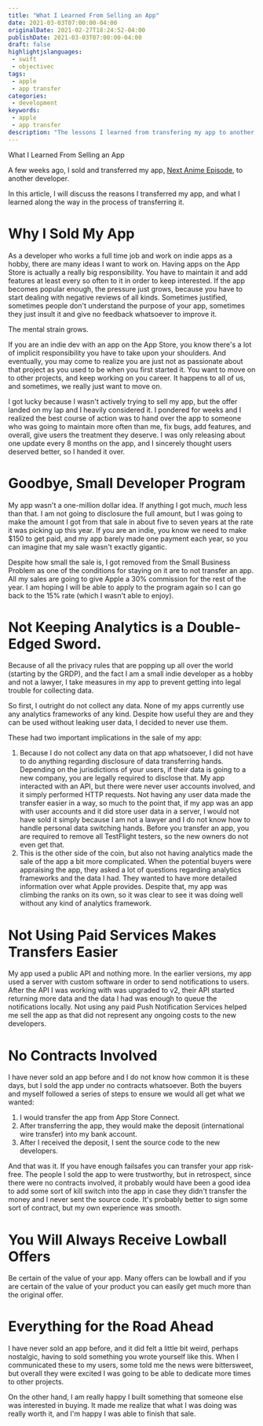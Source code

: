 ```yaml
---
title: "What I Learned From Selling an App"
date: 2021-03-03T07:00:00-04:00
originalDate: 2021-02-27T18:24:52-04:00
publishDate: 2021-03-03T07:00:00-04:00
draft: false
highlightjslanguages:
 - swift
 - objectivec
tags:
 - apple
 - app transfer
categories:
 - development
keywords:
 - apple
 - app transfer
description: "The lessons I learned from transfering my app to another developer."
---
```


What I Learned From Selling an App

A few weeks ago, I sold and transferred my app, [Next Anime Episode](https://www.andyibanez.com/projects/nextanimeepisode1/), to another developer.

In this article, I will discuss the reasons I transferred my app, and what I learned along the way in the process of transferring it.

# Why I Sold My App

As a developer who works a full time job and work on indie apps as a hobby, there are many ideas I want to work on. Having apps on the App Store is actually a really big responsibility. You have to maintain it and add features at least every so often to it in order to keep interested. If the app becomes popular enough, the pressure just grows, because you have to start dealing with negative reviews of all kinds. Sometimes justified, sometimes people don't understand the purpose of your app, sometimes they just insult it and give no feedback whatsoever to improve it.

The mental strain grows.

If you are an indie dev with an app on the App Store, you know there's a lot of implicit responsibility you have to take upon your shoulders. And eventually, you may come to realize you are just not as passionate about that project as you used to be when you first started it. You want to move on to other projects, and keep working on you career. It happens to all of us, and sometimes, we really just want to move on.

I got lucky because I wasn't actively trying to sell my app, but the offer landed on my lap and I heavily considered it. I pondered for weeks and I realized the best course of action was to hand over the app to someone who was going to maintain more often than me, fix bugs, add features, and overall, give users the treatment they deserve. I was only releasing about one update every 8 months on the app, and I sincerely thought users deserved better, so I handed it over.

# Goodbye, Small Developer Program

My app wasn't a one-million dollar idea. If anything I got much, *much* less than that. I am not going to disclosure the full amount, but I was going to make the amount I got from that sale in about five to seven years at the rate it was picking up this year. If you are an indie, you know we need to make $150 to get paid, and my app barely made one payment each year, so you can imagine that my sale wasn't exactly gigantic.

Despite how small the sale is, I got removed from the Small Business Problem as one of the conditions for staying on it are to not transfer an app. All my sales are going to give Apple a 30% commission for the rest of the year. I am hoping I will be able to apply to the program again so I can go back to the 15% rate (which I wasn't able to enjoy).

# Not Keeping Analytics is a Double-Edged Sword.

Because of all the privacy rules that are popping up all over the world (starting by the GRDP), and the fact I am a small indie developer as a hobby and not a lawyer, I take measures in my app to prevent getting into legal trouble for collecting data.

So first, I outright do not collect any data. None of my apps currently use any analytics frameworks of any kind. Despite how useful they are and they can be used without leaking user data, I decided to never use them.

These had two important implications in the sale of my app:

1. Because I do not collect any data on that app whatsoever, I did not have to do anything regarding disclosure of data transferring hands. Depending on the jurisdictions of your users, if their data is going to a new company, you are legally required to disclose that. My app interacted with an API, but there were never user accounts involved, and it simply performed HTTP requests. Not having any user data made the transfer easier in a way, so much to the point that, if my app was an app with user accounts and it did store user data in a server, I would not have sold it simply because I am not a lawyer and I do not know how to handle personal data switching hands. Before you transfer an app, you are required to remove all TestFlight testers, so the new owners do not even get that.
2. This is the other side of the coin, but also not having analytics made the sale of the app a bit more complicated. When the potential buyers were appraising the app, they asked a lot of questions regarding analytics frameworks and the data I had. They wanted to have more detailed information over what Apple provides. Despite that, my app was climbing the ranks on its own, so it was clear to see it was doing well without any kind of analytics framework.

# Not Using Paid Services Makes Transfers Easier

My app used a public API and nothing more. In the earlier versions, my app used a server with custom software in order to send notifications to users. After the API I was working with was upgraded to v2, their API started returning more data and the data I had was enough to queue the notifications locally. Not using any paid Push Notification Services helped me sell the app as that did not represent any ongoing costs to the new developers.

# No Contracts Involved

I have never sold an app before and I do not know how common it is these days, but I sold the app under no contracts whatsoever. Both the buyers and myself followed a series of steps to ensure we would all get what we wanted:

1. I would transfer the app from App Store Connect.
2. After transferring the app, they would make the deposit (international wire transfer) into my bank account.
3. After I received the deposit, I sent the source code to the new developers.

And that was it. If you have enough failsafes you can transfer your app risk-free. The people I sold the app to were trustworthy, but in retrospect, since there were no contracts involved, it probably would have been a good idea to add some sort of kill switch into the app in case they didn't transfer the money and I never sent the source code. It's probably better to sign some sort of contract, but my own experience was smooth.

# You Will Always Receive Lowball Offers

Be certain of the value of your app. Many offers can be lowball and if you are certain of the value of your product you can easily get much more than the original offer.

# Everything for the Road Ahead

I have never sold an app before, and it did felt a little bit weird, perhaps nostalgic, having to sold something you wrote yourself like this. When I communicated these to my users, some told me the news were bittersweet, but overall they were excited I was going to be able to dedicate more times to other projects.

On the other hand, I am really happy I built something that someone else was interested in buying. It made me realize that what I was doing was really worth it, and I'm happy I was able to finish that sale.
